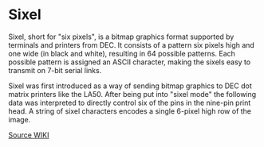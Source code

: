 # Sixel

Sixel, short for "six pixels", is a bitmap graphics format supported by terminals and printers from DEC. It consists of a pattern six pixels high and one wide (in black and white), resulting in 64 possible patterns. Each possible pattern is assigned an ASCII character, making the sixels easy to transmit on 7-bit serial links.

Sixel was first introduced as a way of sending bitmap graphics to DEC dot matrix printers like the LA50. After being put into "sixel mode" the following data was interpreted to directly control six of the pins in the nine-pin print head. A string of sixel characters encodes a single 6-pixel high row of the image.

[Source WIKI](https://en.wikipedia.org/wiki/Sixel) 
